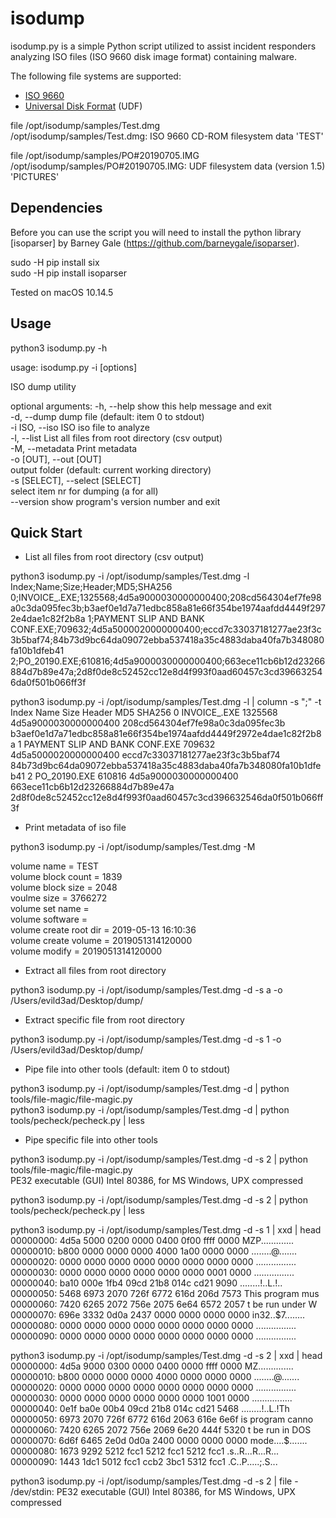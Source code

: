 # isodump

isodump.py is a simple Python script utilized to assist incident responders analyzing ISO files (ISO 9660 disk image format) containing malware.

The following file systems are supported:

* [ISO 9660](https://en.wikipedia.org/wiki/ISO_9660)
* [Universal Disk Format](https://en.wikipedia.org/wiki/Universal_Disk_Format) (UDF)

file /opt/isodump/samples/Test.dmg<br />
/opt/isodump/samples/Test.dmg: ISO 9660 CD-ROM filesystem data 'TEST'<br />

file /opt/isodump/samples/PO#20190705.IMG<br />
/opt/isodump/samples/PO#20190705.IMG: UDF filesystem data (version 1.5) 'PICTURES'<br />

## Dependencies

Before you can use the script you will need to install the python library [isoparser] by Barney Gale (https://github.com/barneygale/isoparser).

sudo -H pip install six<br />
sudo -H pip install isoparser<br />

Tested on macOS 10.14.5

## Usage

python3 isodump.py -h

usage: isodump.py -i <file> [options]

ISO dump utility

optional arguments:
  -h, --help            show this help message and exit<br />
  -d, --dump            dump file (default: item 0 to stdout)<br />
  -i ISO, --iso ISO     iso file to analyze<br />
  -l, --list            List all files from root directory (csv output)<br />
  -M, --metadata        Print metadata<br />
  -o [OUT], --out [OUT]<br />
                        output folder (default: current working directory)<br />
  -s [SELECT], --select [SELECT]<br />
                        select item nr for dumping (a for all)<br />
  --version             show program's version number and exit<br />

## Quick Start

* List all files from root directory (csv output)

python3 isodump.py -i /opt/isodump/samples/Test.dmg -l<br />
Index;Name;Size;Header;MD5;SHA256
0;INVOICE_.EXE;1325568;4d5a9000030000000400;208cd564304ef7fe98a0c3da095fec3b;b3aef0e1d7a71edbc858a81e66f354be1974aafdd4449f2972e4dae1c82f2b8a
1;PAYMENT SLIP AND BANK CONF.EXE;709632;4d5a5000020000000400;eccd7c33037181277ae23f3c3b5baf74;84b73d9bc64da09072ebba537418a35c4883daba40fa7b348080fa10b1dfeb41
2;PO_20190.EXE;610816;4d5a9000030000000400;663ece11cb6b12d23266884d7b89e47a;2d8f0de8c52452cc12e8d4f993f0aad60457c3cd396632546da0f501b066ff3f

python3 isodump.py -i /opt/isodump/samples/Test.dmg -l | column -s ";" -t<br />
Index  Name                            Size     Header                MD5                               SHA256
0      INVOICE_.EXE                    1325568  4d5a9000030000000400  208cd564304ef7fe98a0c3da095fec3b  b3aef0e1d7a71edbc858a81e66f354be1974aafdd4449f2972e4dae1c82f2b8a
1      PAYMENT SLIP AND BANK CONF.EXE  709632   4d5a5000020000000400  eccd7c33037181277ae23f3c3b5baf74  84b73d9bc64da09072ebba537418a35c4883daba40fa7b348080fa10b1dfeb41
2      PO_20190.EXE                    610816   4d5a9000030000000400  663ece11cb6b12d23266884d7b89e47a  2d8f0de8c52452cc12e8d4f993f0aad60457c3cd396632546da0f501b066ff3f

* Print metadata of iso file

python3 isodump.py -i /opt/isodump/samples/Test.dmg -M<br />

volume name = TEST<br />
volume block count = 1839<br />
volume block size = 2048<br />
voulme size = 3766272<br />
volume set name = <br />
volume software = <br />
volume create root dir = 2019-05-13 16:10:36<br />
volume create volume = 2019051314120000<br />
volume modify = 2019051314120000<br />

* Extract all files from root directory

python3 isodump.py -i /opt/isodump/samples/Test.dmg -d -s a -o /Users/evild3ad/Desktop/dump/

* Extract specific file from root directory

python3 isodump.py -i /opt/isodump/samples/Test.dmg -d -s 1 -o /Users/evild3ad/Desktop/dump/ <br />

* Pipe file into other tools (default: item 0 to stdout)

python3 isodump.py -i /opt/isodump/samples/Test.dmg -d | python tools/file-magic/file-magic.py <br />
python3 isodump.py -i /opt/isodump/samples/Test.dmg -d | python tools/pecheck/pecheck.py | less <br />

* Pipe specific file into other tools

python3 isodump.py -i /opt/isodump/samples/Test.dmg -d -s 2 | python tools/file-magic/file-magic.py <br />
PE32 executable (GUI) Intel 80386, for MS Windows, UPX compressed

python3 isodump.py -i /opt/isodump/samples/Test.dmg -d -s 2 | python tools/pecheck/pecheck.py | less <br />

python3 isodump.py -i /opt/isodump/samples/Test.dmg -d -s 1 | xxd | head<br />
00000000: 4d5a 5000 0200 0000 0400 0f00 ffff 0000  MZP.............<br />
00000010: b800 0000 0000 0000 4000 1a00 0000 0000  ........@.......<br />
00000020: 0000 0000 0000 0000 0000 0000 0000 0000  ................<br />
00000030: 0000 0000 0000 0000 0000 0000 0001 0000  ................<br />
00000040: ba10 000e 1fb4 09cd 21b8 014c cd21 9090  ........!..L.!..<br />
00000050: 5468 6973 2070 726f 6772 616d 206d 7573  This program mus<br />
00000060: 7420 6265 2072 756e 2075 6e64 6572 2057  t be run under W<br />
00000070: 696e 3332 0d0a 2437 0000 0000 0000 0000  in32..$7........<br />
00000080: 0000 0000 0000 0000 0000 0000 0000 0000  ................<br />
00000090: 0000 0000 0000 0000 0000 0000 0000 0000  ................<br />

python3 isodump.py -i /opt/isodump/samples/Test.dmg -d -s 2 | xxd | head<br />
00000000: 4d5a 9000 0300 0000 0400 0000 ffff 0000  MZ..............<br />
00000010: b800 0000 0000 0000 4000 0000 0000 0000  ........@.......<br />
00000020: 0000 0000 0000 0000 0000 0000 0000 0000  ................<br />
00000030: 0000 0000 0000 0000 0000 0000 1001 0000  ................<br />
00000040: 0e1f ba0e 00b4 09cd 21b8 014c cd21 5468  ........!..L.!Th<br />
00000050: 6973 2070 726f 6772 616d 2063 616e 6e6f  is program canno<br />
00000060: 7420 6265 2072 756e 2069 6e20 444f 5320  t be run in DOS <br />
00000070: 6d6f 6465 2e0d 0d0a 2400 0000 0000 0000  mode....$.......<br />
00000080: 1673 9292 5212 fcc1 5212 fcc1 5212 fcc1  .s..R...R...R...<br />
00000090: 1443 1dc1 5012 fcc1 ccb2 3bc1 5312 fcc1  .C..P.....;.S...<br />

python3 isodump.py -i /opt/isodump/samples/Test.dmg -d -s 2 | file -<br />
/dev/stdin: PE32 executable (GUI) Intel 80386, for MS Windows, UPX compressed
